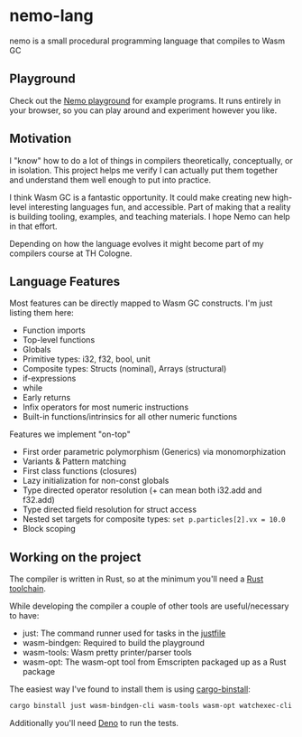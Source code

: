 # nemo-lang

nemo is a small procedural programming language that compiles to Wasm GC

## Playground

Check out the [Nemo playground] for example programs.
It runs entirely in your browser, so you can play around and experiment however you like.

## Motivation

I "know" how to do a lot of things in compilers theoretically, conceptually, or in isolation.
This project helps me verify I can actually put them together and understand them well enough to put into practice.

I think Wasm GC is a fantastic opportunity.
It could make creating new high-level interesting languages fun, and accessible.
Part of making that a reality is building tooling, examples, and teaching materials.
I hope Nemo can help in that effort.

Depending on how the language evolves it might become part of my compilers course at TH Cologne.

## Language Features

Most features can be directly mapped to Wasm GC constructs. I'm just listing them here:

- Function imports
- Top-level functions
- Globals
- Primitive types: i32, f32, bool, unit
- Composite types: Structs (nominal), Arrays (structural)
- if-expressions
- while
- Early returns
- Infix operators for most numeric instructions
- Built-in functions/intrinsics for all other numeric functions

Features we implement "on-top"

- First order parametric polymorphism (Generics) via monomorphization
- Variants & Pattern matching
- First class functions (closures)
- Lazy initialization for non-const globals
- Type directed operator resolution (+ can mean both i32.add and f32.add)
- Type directed field resolution for struct access
- Nested set targets for composite types: `set p.particles[2].vx = 10.0`
- Block scoping

## Working on the project

The compiler is written in Rust, so at the minimum you'll need a [Rust toolchain].

While developing the compiler a couple of other tools are useful/necessary to have:
- just: The command runner used for tasks in the [justfile]
- wasm-bindgen: Required to build the playground
- wasm-tools: Wasm pretty printer/parser tools
- wasm-opt: The wasm-opt tool from Emscripten packaged up as a Rust package

The easiest way I've found to install them is using [cargo-binstall]:
```sh
cargo binstall just wasm-bindgen-cli wasm-tools wasm-opt watchexec-cli cargo-nextest --secure
```

Additionally you'll need [Deno] to run the tests.

[Nemo playground]: https://kritzcreek.github.io/nemo-lang
[Rust toolchain]: https://rustup.rs
[cargo-binstall]: https://github.com/cargo-bins/cargo-binstall
[justfile]: ./justfile
[Deno]: https://deno.com/
